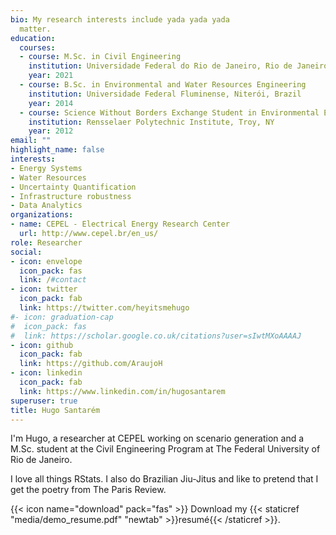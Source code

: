 ```yaml
---
bio: My research interests include yada yada yada
  matter.
education:
  courses:
  - course: M.Sc. in Civil Engineering
    institution: Universidade Federal do Rio de Janeiro, Rio de Janeiro, Brazil
    year: 2021
  - course: B.Sc. in Environmental and Water Resources Engineering
    institution: Universidade Federal Fluminense, Niterói, Brazil
    year: 2014
  - course: Science Without Borders Exchange Student in Environmental Engineering
    institution: Rensselaer Polytechnic Institute, Troy, NY
    year: 2012
email: ""
highlight_name: false
interests:
- Energy Systems
- Water Resources
- Uncertainty Quantification
- Infrastructure robustness 
- Data Analytics
organizations:
- name: CEPEL - Electrical Energy Research Center
  url: http://www.cepel.br/en_us/
role: Researcher
social:
- icon: envelope
  icon_pack: fas
  link: /#contact
- icon: twitter
  icon_pack: fab
  link: https://twitter.com/heyitsmehugo
#- icon: graduation-cap
#  icon_pack: fas
#  link: https://scholar.google.co.uk/citations?user=sIwtMXoAAAAJ
- icon: github
  icon_pack: fab
  link: https://github.com/AraujoH
- icon: linkedin
  icon_pack: fab
  link: https://www.linkedin.com/in/hugosantarem
superuser: true
title: Hugo Santarém
---
```


I'm Hugo, a researcher at CEPEL working on scenario generation and a M.Sc. student at the Civil Engineering Program at The Federal University of Rio de Janeiro. 

I love all things RStats. I also do Brazilian Jiu-Jitus and like to pretend that I get the poetry from The Paris Review.  

{{< icon name="download" pack="fas" >}} Download my {{< staticref "media/demo_resume.pdf" "newtab" >}}resumé{{< /staticref >}}.
